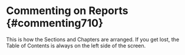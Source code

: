 # Commenting on Reports {#commenting710}

This is how the Sections and Chapters are arranged. If you get lost, the Table of Contents is always on the left side of the screen.  

